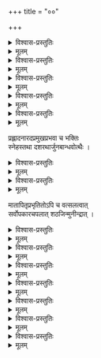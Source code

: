 +++
title = "००"

+++


<details><summary>विश्वास-प्रस्तुतिः</summary>

यश्चकार सकलार्थसम्पदां  
व्यञ्जनीं द्रमिडवेदसङ्गतिम् ।  
तं द्वितीयशठकोपमन्वहं  
स्तौमि सुन्दरवराह्वयम् मुनिम् ॥ १ ॥
</details>

<details><summary>मूलम्</summary>

यश्चकार सकलार्थसम्पदां  
व्यञ्जनीं द्रमिडवेदसङ्गतिम् ।  
तं द्वितीयशठकोपमन्वहं  
स्तौमि सुन्दरवराह्वयम् मुनिम् ॥ १ ॥
</details>


<details><summary>विश्वास-प्रस्तुतिः</summary>

आचार्योदितपद्धत्या द्रामिडाम्नायसङ्गतिम् ।  
अभिधास्ये विशेषज्ञैः आदराद् गृह्यताम् इह ॥ २ ॥
</details>

<details><summary>मूलम्</summary>

आचार्योदितपद्धत्या द्रामिडाम्नायसङ्गतिम् ।  
अभिधास्ये विशेषज्ञैः आदराद् गृह्यताम् इह ॥ २ ॥
</details>


<details><summary>विश्वास-प्रस्तुतिः</summary>

श्रीमान् गुणाम्बुनिधिर्अवाप्तसमस्तकामः  
शौरिः शठारिम् अनुजन्मपरिभ्रमन्तम् ।  
आकस्मिकेक्षणवशाद् अतिनित्यमुक्तम्  
बृन्दातृणीकरणशक्तिधरश् चकार ॥ ३ ॥
</details>

<details><summary>मूलम्</summary>

श्रीमान् गुणाम्बुनिधिर्अवाप्तसमस्तकामः  
शौरिः शठारिम् अनुजन्मपरिभ्रमन्तम् ।  
आकस्मिकेक्षणवशाद् अतिनित्यमुक्तम्  
बृन्दातृणीकरणशक्तिधरश् चकार ॥ ३ ॥
</details>


<details><summary>विश्वास-प्रस्तुतिः</summary>

आद्ये वयस्यपि ततोऽनुभवन् मुरारिम्  
अस्तन्यपान रसिकः शठजित् मुनीन्द्रः ।  
आस्थाय मौनम् अवधीर्य च लोकवृत्तम्  
आषोडशाब्दम् अतिवाहितवान् दिनानि ॥ ४ ॥
</details>

<details><summary>मूलम्</summary>

आद्ये वयस्यपि ततोऽनुभवन् मुरारिम्  
अस्तन्यपान रसिकः शठजित् मुनीन्द्रः ।  
आस्थाय मौनम् अवधीर्य च लोकवृत्तम्  
आषोडशाब्दम् अतिवाहितवान् दिनानि ॥ ४ ॥
</details>


<details><summary>विश्वास-प्रस्तुतिः</summary>

ये राघवे भरतलक्ष्मणजानकीनां  
ये घोषमुग्धसुदृशामपि नन्दसूनौ ।  
भावाः रसैकवपुषः प्रथिताः शठारिस्  
तानेव वा तदधिकाn उत तत्र लेभे ॥ ५ ॥
</details>

<details><summary>मूलम्</summary>

ये राघवे भरतलक्ष्मणजानकीनां  
ये घोषमुग्धसुदृशामपि नन्दसूनौ ।  
भावाः रसैकवपुषः प्रथिताः शठारिस्  
तानेव वा तदधिकाn उत तत्र लेभे ॥ ५ ॥
</details>

प्रह्लादनारदप्रमुखप्रभवा च भक्तिः  
स्नेहस्तथा दशरथार्जुनबान्धवोत्थैः । 

<details><summary>विश्वास-प्रस्तुतिः</summary>

सर्वे च ते शठजितः पुरुषे परस्मिन्  
आनन्दने पदजुषाम् अतिमात्रम् आसन् ॥ ६ ॥
</details>

<details><summary>मूलम्</summary>

सर्वे च ते शठजितः पुरुषे परस्मिन्  
आनन्दने पदजुषाम् अतिमात्रम् आसन् ॥ ६ ॥
</details>


<details><summary>विश्वास-प्रस्तुतिः</summary>

इत्थं हरेर्अनुभवामृतवारिराशिर्  
अन्तर्मुनेः शठरिपोर्अमितः शरीरे ।  
सूक्त्या बहिः परिवहन् सुतरां जगन्ति  
सद्यः सिषेच घनसंसरणानलानि ॥ ७ ॥
</details>

<details><summary>मूलम्</summary>

इत्थं हरेर्अनुभवामृतवारिराशिर्  
अन्तर्मुनेः शठरिपोर्अमितः शरीरे ।  
सूक्त्या बहिः परिवहन् सुतरां जगन्ति  
सद्यः सिषेच घनसंसरणानलानि ॥ ७ ॥
</details>

मातापितृप्रभृतितोऽपि च वत्सलत्वात्  
सर्वोपकारचपलात् शठजिन्मुनीन्द्रात् । 

<details><summary>विश्वास-प्रस्तुतिः</summary>

वेदश् चतुर्विधतया विदितः स साक्षाद्  
आविर्बभूव हि निबन्धचतुष्टयात्मा ॥ ८ ॥
</details>

<details><summary>मूलम्</summary>

वेदश् चतुर्विधतया विदितः स साक्षाद्  
आविर्बभूव हि निबन्धचतुष्टयात्मा ॥ ८ ॥
</details>


<details><summary>विश्वास-प्रस्तुतिः</summary>

शब्दस्य संस्कृततया यदि गौरवं स्याद्  
बौद्धादिशास्त्रवचसामपि तत्प्रसङ्गः ।  
वाच्येन चेत् कथितमुत्तमवाच्यम् एषु  
भाषा निकर्षः इह तेन न शक्यशङ्कः ॥ ९ ॥
</details>

<details><summary>मूलम्</summary>

शब्दस्य संस्कृततया यदि गौरवं स्याद्  
बौद्धादिशास्त्रवचसामपि तत्प्रसङ्गः ।  
वाच्येन चेत् कथितमुत्तमवाच्यम् एषु  
भाषा निकर्षः इह तेन न शक्यशङ्कः ॥ ९ ॥
</details>


<details><summary>विश्वास-प्रस्तुतिः</summary>

पुंस्त्वं नियम्य पुरुषोत्तमताविशिष्टे  
स्त्रीप्रायभावकथनाज् जगतोऽखिलस्य ।  
पुंसां च रञ्जकवपुर् गुणवत्तयापि  
शौरेः शठारियमिनःऽजनि कामिनीत्वम् ॥ १० ॥
</details>

<details><summary>मूलम्</summary>

पुंस्त्वं नियम्य पुरुषोत्तमताविशिष्टे  
स्त्रीप्रायभावकथनाज् जगतोऽखिलस्य ।  
पुंसां च रञ्जकवपुर् गुणवत्तयापि  
शौरेः शठारियमिनःऽजनि कामिनीत्वम् ॥ १० ॥
</details>


<details><summary>विश्वास-प्रस्तुतिः</summary>

या प्रीतिरस्ति विषयेष्वविवेकभाजां  
सैकाच्युते भवति भक्तिपदाभिधेया ।  
भक्तिस्तु काम इह तत्कमनीयरूपे  
तस्मात् मुनेर्अजनि कामुकवाक्यभङ्गी ॥ ११ ॥
</details>

<details><summary>मूलम्</summary>

या प्रीतिरस्ति विषयेष्वविवेकभाजां  
सैकाच्युते भवति भक्तिपदाभिधेया ।  
भक्तिस्तु काम इह तत्कमनीयरूपे  
तस्मात् मुनेर्अजनि कामुकवाक्यभङ्गी ॥ ११ ॥
</details>

<details><summary>विश्वास-प्रस्तुतिः</summary>

यश्चेतसैव विशदानुभवः परस्मिन्  
संश्लेष एष गुणरत्नमहाम्बुराशौ ।  
विच्छित्तिर्अस्य विरहस्तु इह या आङ्गसङ्ग  
अलाभव्यथाविरचिता मुनिपुङ्गवस्य ॥ १२ ॥
</details>

<details><summary>मूलम्</summary>

यश्चेतसैव विशदानुभवः परस्मिन्  
संश्लेष एष गुणरत्नमहाम्बुराशौ ।  
विच्छित्तिर्अस्य विरहस्तु इह या आङ्गसङ्ग  
अलाभव्यथाविरचिता मुनिपुङ्गवस्य ॥ १२ ॥
</details>


<details><summary>विश्वास-प्रस्तुतिः</summary>

तत्रार्थयद् भवशमम् प्रथमे प्रबन्धे  
शौरेर् गुणं शठजिद् अन्वभवद् द्वितीये ।  
तृष्णाम् अवर्धयत भोक्तुमिमं तृतीये  
यावन्मनोरथम् अलब्धफलं चतुर्थे ॥ १३ ॥
</details>

<details><summary>मूलम्</summary>

तत्रार्थयद् भवशमम् प्रथमे प्रबन्धे  
शौरेर् गुणं शठजिद् अन्वभवद् द्वितीये ।  
तृष्णाम् अवर्धयत भोक्तुमिमं तृतीये  
यावन्मनोरथम् अलब्धफलं चतुर्थे ॥ १३ ॥
</details>


<details><summary>विश्वास-प्रस्तुतिः</summary>

कैङ्कर्यम् अस्य नियमावधि वैर्युपाय  
तत् स्वीक्रियाविषयबन्ध निराशके च ।  
शीलं हरेर्अधिगताधिगमं शठारिस्  
तुर्य प्रबन्ध शतकैर् दशभिर् जगाद ॥ १४ ॥
</details>

<details><summary>मूलम्</summary>

कैङ्कर्यम् अस्य नियमावधि वैर्युपाय  
तत् स्वीक्रियाविषयबन्ध निराशके च ।  
शीलं हरेर्अधिगताधिगमं शठारिस्  
तुर्य प्रबन्ध शतकैर् दशभिर् जगाद ॥ १४ ॥
</details>

